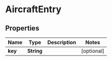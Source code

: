 

# AircraftEntry


## Properties

| Name | Type | Description | Notes |
|------------ | ------------- | ------------- | -------------|
|**key** | **String** |  |  [optional] |



